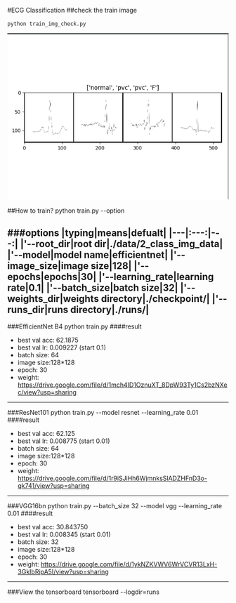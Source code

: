 #ECG Classification
##check the train image

    python train_img_check.py
![train image](./check_train_img.png)

##How to train?
    python train.py --option

###options
|typing|means|defualt|
|---|:---:|---:|
|'--root_dir|root dir|./data/2_class_img_data|
|'--model|model name|efficientnet|
|'--image_size|image size|128|
|'--epochs|epochs|30|
|'--learning_rate|learning rate|0.1|
|'--batch_size|batch size|32|
|'--weights_dir|weights directory|./checkpoint/|
|'--runs_dir|runs directory|./runs/|
---
###EfficientNet B4
    python train.py
####result
- best val acc: 62.1875
- best val lr: 0.009227 (start 0.1)
- batch size: 64
- image size:128*128
- epoch: 30
- weight: https://drive.google.com/file/d/1mch4ID1OznuXT_8DpW93Ty1Cs2bzNXec/view?usp=sharing
---
###ResNet101
    python train.py --model resnet --learning_rate 0.01
####result
- best val acc: 62.125
- best val lr: 0.008775 (start 0.01)
- batch size: 64
- image size:128*128
- epoch: 30
- weight: https://drive.google.com/file/d/1r9iSJiHh6WjmnksSlADZHFnD3o-qk741/view?usp=sharing
---
###VGG16bn
    python train.py --batch_size 32 --model vgg --learning_rate 0.01 
####result
- best val acc: 30.843750
- best val lr: 0.008345 (start 0.01)
- batch size: 32
- image size:128*128
- epoch: 30
- weight: https://drive.google.com/file/d/1ykNZKVWV6WrVCVR13LxH-3GkIbRipA5I/view?usp=sharing
---
###View the tensorboard
    tensorboard --logdir=runs
